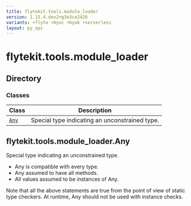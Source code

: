 ```yaml
---
title: flytekit.tools.module_loader
version: 1.15.4.dev2+g3e3ce2426
variants: +flyte +byoc +byok +serverless
layout: py_api
---
```


# flytekit.tools.module_loader

## Directory

### Classes

| Class | Description |
|-|-|
| [`Any`](.././flytekit.tools.module_loader#flytekittoolsmodule_loaderany) | Special type indicating an unconstrained type. |

## flytekit.tools.module_loader.Any

Special type indicating an unconstrained type.

- Any is compatible with every type.
- Any assumed to have all methods.
- All values assumed to be instances of Any.

Note that all the above statements are true from the point of view of
static type checkers. At runtime, Any should not be used with instance
checks.


